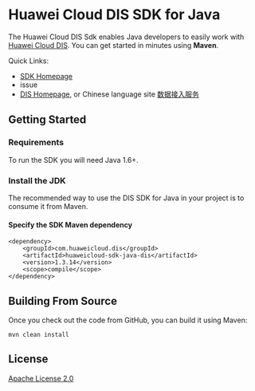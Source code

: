 # Huawei Cloud DIS SDK for Java

The Huawei Cloud DIS Sdk enables Java developers to easily work with [Huawei Cloud DIS](https://www.huaweicloud.com/en-us/product/dis.html). You can get started in minutes using **Maven**.

Quick Links:
- [SDK Homepage](https://developer.huaweicloud.com/sdk?all)
- issue
- [DIS Homepage](https://www.huaweicloud.com/en-us/product/dis.html), or Chinese language site [数据接入服务](https://www.huaweicloud.com/product/dis.html)

## Getting Started
### Requirements
To run the SDK you will need Java 1.6+.

### Install the JDK
The recommended way to use the DIS SDK for Java in your project is to consume it from Maven.

#### Specify the SDK Maven dependency
    <dependency>
        <groupId>com.huaweicloud.dis</groupId>
        <artifactId>huaweicloud-sdk-java-dis</artifactId>
        <version>1.3.14</version>
        <scope>compile</scope>
    </dependency>


## Building From Source
Once you check out the code from GitHub, you can build it using Maven:

    mvn clean install

## License
[Apache License 2.0](https://www.apache.org/licenses/LICENSE-2.0.html)
